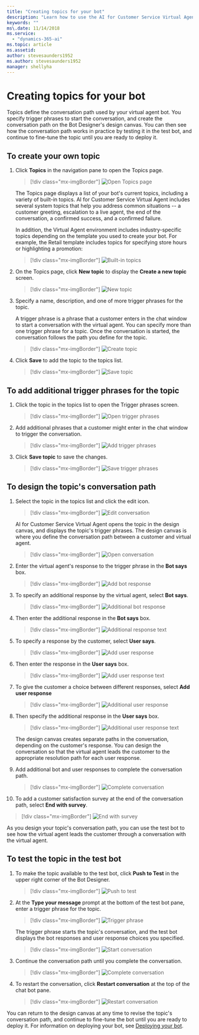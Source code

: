 ```yaml
---
title: "Creating topics for your bot"
description: "Learn how to use the AI for Customer Service Virtual Agent Bot Designer to create topics for your bot."
keywords: ""
ms\.date: 11/14/2018
ms.service:
  - "dynamics-365-ai"
ms.topic: article
ms.assetid: 
author: stevesaunders1952
ms.author: stevesaunders1952
manager: shellyha
---
```


# Creating topics for your bot

Topics define the conversation path used by your virtual agent bot. You specify trigger phrases to start the conversation, and create the conversation path on the Bot Designer's design canvas. You can then see how the conversation path works in practice by testing it in the test bot, and continue to fine-tune the topic until you are ready to deploy it.

## To create your own topic

1. Click **Topics** in the navigation pane to open the Topics page.

   > [!div class="mx-imgBorder"]
   > ![Open Topics page](media/create-topic-1-1.png)

    The Topics page displays a list of your bot's current topics, including a variety of built-in topics. AI for Customer Service Virtual Agent includes several system topics that help you address common situations -- a customer greeting, escalation to a live agent, the end of the conversation, a confirmed success, and a confirmed failure.

    In addition, the Virtual Agent environment includes industry-specific topics depending on the template you used to create your bot. For example, the Retail template includes topics for specifying store hours or highlighting a promotion:

   > [!div class="mx-imgBorder"]
   > ![Built-in topics](media/create-topic-1.png)

2. On the Topics page, click **New topic** to display the **Create a new topic** screen.

   > [!div class="mx-imgBorder"]
   > ![New topic](media/create-topic-2.png)

3. Specify a name, description, and one of more trigger phrases for the topic.

    A trigger phrase is a phrase that a customer enters in the chat window to start a conversation with the virtual agent. You can specify more than one trigger phrase for a topic. Once the conversation is started, the conversation follows the path you define for the topic.

   > [!div class="mx-imgBorder"]
   > ![Create topic](media/create-topic-3.png)

4. Click **Save** to add the topic to the topics list.

   > [!div class="mx-imgBorder"]
   > ![Save topic](media/create-topic-4.png)

## To add additional trigger phrases for the topic

1. Click the topic in the topics list to open the Trigger phrases screen.

   > [!div class="mx-imgBorder"]
   > ![Open trigger phrases](media/create-topic-5.png)

2. Add additional phrases that a customer might enter in the chat window to trigger the conversation.

   > [!div class="mx-imgBorder"]
   > ![Add trigger phrases](media/create-topic-6.png)

3. Click **Save topic** to save the changes.

   > [!div class="mx-imgBorder"]
   > ![Save trigger phrases](media/create-topic-7.png)

## To design the topic's conversation path

1. Select the topic in the topics list and click the edit icon.

   > [!div class="mx-imgBorder"]
   > ![Edit conversation](media/create-topic-8.png)

    AI for Customer Service Virtual Agent opens the topic in the design canvas, and displays the topic's trigger phrases. The design canvas is where you define the conversation path between a customer and virtual agent.

   > [!div class="mx-imgBorder"]
   > ![Open conversation](media/create-topic-9.png)

2. Enter the virtual agent's response to the trigger phrase in the **Bot says** box.

   > [!div class="mx-imgBorder"]
   > ![Add bot response](media/create-topic-10.png)

3. To specify an additional response by the virtual agent, select **Bot says**.

   > [!div class="mx-imgBorder"]
   > ![Additional bot response](media/create-topic-11.png)

4. Then enter the additional response in the **Bot says** box.

   > [!div class="mx-imgBorder"]
   > ![Additional response text](media/create-topic-12.png)

5. To specify a response by the customer, select **User says**.

   > [!div class="mx-imgBorder"]
   > ![Add user response](media/create-topic-13.png)

6. Then enter the response in the **User says** box.

   > [!div class="mx-imgBorder"]
   > ![Add user response text](media/create-topic-14.png)

7. To give the customer a choice between different responses, select **Add user response**

   > [!div class="mx-imgBorder"]
   > ![Additional user response](media/create-topic-15.png)

8. Then specify the additional response in the **User says** box.

   > [!div class="mx-imgBorder"]
   > ![Additional user response text](media/create-topic-16.png)

    The design canvas creates separate paths in the conversation, depending on the customer's response. You can design the conversation so that the virtual agent leads the customer to the appropriate resolution path for each user response.

9. Add additional bot and user responses to complete the conversation path.

   > [!div class="mx-imgBorder"]
   > ![Complete conversation](media/create-topic-17.png)

10. To add a customer satisfaction survey at the end of the conversation path, select **End with survey**.

   > [!div class="mx-imgBorder"]
   > ![End with survey](media/create-topic-18.png)

As you design your topic's conversation path, you can use the test bot to see how the virtual agent leads the customer through a conversation with the virtual agent.

## To test the topic in the test bot

1. To make the topic available to the test bot, click **Push to Test** in the upper right corner of the Bot Designer.

   > [!div class="mx-imgBorder"]
   > ![Push to test](media/create-topic-19.png)

2. At the **Type your message** prompt at the bottom of the test bot pane, enter a trigger phrase for the topic.

   > [!div class="mx-imgBorder"]
   > ![Trigger phrase](media/create-topic-20.png)

    The trigger phrase starts the topic's conversation, and the test bot displays the bot responses and user response choices you specified.

   > [!div class="mx-imgBorder"]
   > ![Start conversation](media/create-topic-21.png)

3. Continue the conversation path until you complete the conversation.

   > [!div class="mx-imgBorder"]
   > ![Complete conversation](media/create-topic-22.png)

4. To restart the conversation, click **Restart conversation** at the top of the chat bot pane.

   > [!div class="mx-imgBorder"]
   > ![Restart conversation](media/create-topic-23.png)

You can return to the design canvas at any time to revise the topic's conversation path, and continue to fine-tune the bot until you are ready to deploy it. For information on deploying your bot, see [Deploying your bot](getting-started-deploy.md).